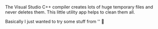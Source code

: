 The Visual Studio C++ compiler creates lots of huge temporary files and never deletes them. This little utility app helps to clean them all.

Basically I just wanted to try some stuff from '<filesystem>' 🥢
